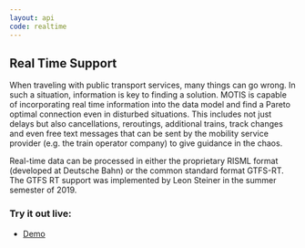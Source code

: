 ```yaml
---
layout: api
code: realtime
---
```


## Real Time Support

When traveling with public transport services, many things can go wrong. In such a situation, information is key to finding a solution. MOTIS is capable of incorporating real time information into the data model and find a Pareto optimal connection even in disturbed situations. This includes not just delays but also cancellations, reroutings, additional trains, track changes and even free text messages that can be sent by the mobility service provider (e.g. the train operator company) to give guidance in the chaos.

Real-time data can be processed in either the proprietary RISML format (developed at Deutsche Bahn) or the common standard format GTFS-RT. The GTFS RT support was implemented by Leon Steiner in the summer semester of 2019.


### Try it out live:

  - [Demo](https://switzerland.motis-project.de)

